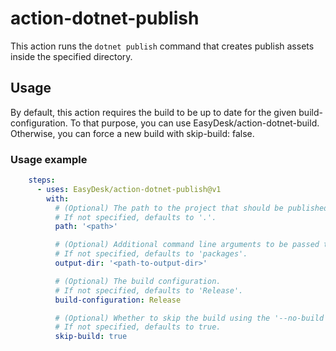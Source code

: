 # action-dotnet-publish
This action runs the `dotnet publish` command that creates publish assets inside the specified directory.

## Usage
By default, this action requires the build to be up to date for the given build-configuration. To that purpose, you can use EasyDesk/action-dotnet-build. Otherwise, you can force a new build with skip-build: false.

### Usage example
```yaml
    steps:
      - uses: EasyDesk/action-dotnet-publish@v1
        with:
          # (Optional) The path to the project that should be published.
          # If not specified, defaults to '.'.
          path: '<path>'

          # (Optional) Additional command line arguments to be passed to 'dotnet test'.
          # If not specified, defaults to 'packages'.
          output-dir: '<path-to-output-dir>'

          # (Optional) The build configuration.
          # If not specified, defaults to 'Release'.
          build-configuration: Release

          # (Optional) Whether to skip the build using the '--no-build' flag.
          # If not specified, defaults to true.
          skip-build: true
```
